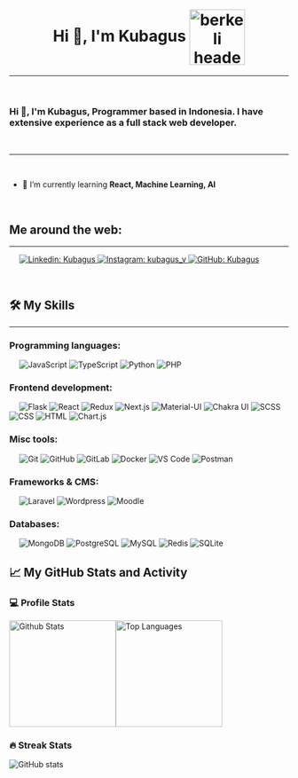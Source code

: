 <h1 align="center">Hi 👋, I'm Kubagus <img src="https://avatars.githubusercontent.com/u/95695083?v=4" align="center" width="100px" alt="berkeli header image"></h1>

-------------------
&emsp;
<h3 align="left">Hi 👋, I'm Kubagus, Programmer based in Indonesia. I have extensive experience as a full stack web developer.</h3>
&emsp;

-------------------
&emsp;

<!-- - 🔭 I’m currently working on [Mentor Bot](https://mentor.love/) for CYF Products. 
- 📚 I'm also doing the [Immersive Engineering Course](https://github.com/CodeYourFuture/immersive-go-course), a program aimed at Programmering designed by CodeYourFuture in partnership with [Slack](https://slack.com/). -->

- 🌱 I’m currently learning **React, Machine Learning, AI**

<!-- - 💬 Ask me about **AWS, Terraform, TypeScript, SQL/NoSQL Databases** -->

&emsp;

## Me around the web:
-------------------


&emsp;
<a href="https://www.linkedin.com/in/Kubagus/">
    ![Linkedin: Kubagus](https://img.shields.io/badge/-Kubagus-blue?style=flat-square&logo=Linkedin)
</a>
<a href="https://www.instagram.com/kubagus_v/">
    ![Instagram: kubagus_v](https://img.shields.io/badge/-kubagus_v-000?&logo=Instagram)
</a>
<a href="https://github.com/Kubagus">
    ![GitHub: Kubagus](https://img.shields.io/github/followers/Kubagus?label=follow&style=social)
</a>

&emsp;

## 🛠️ My Skills
-------------------
### Programming languages:
&emsp;
![JavaScript](https://img.shields.io/badge/-JavaScript-000?&logo=JavaScript)
![TypeScript](https://img.shields.io/badge/-TypeScript-000?&logo=TypeScript&logoColor=007ACC)
![Python](https://img.shields.io/badge/-Python-000?&logo=Python)
![PHP](https://img.shields.io/badge/-PHP-000?&logo=PHP)
### Frontend development:
&emsp;
![Flask](https://img.shields.io/badge/-Flask-000?&logo=Flask)
![React](https://img.shields.io/badge/-React-000?&logo=React)
![Redux](https://img.shields.io/badge/-Redux-000?&logo=Redux)
![Next.js](https://img.shields.io/badge/-Next.js-000?&logo=Next.js)
![Material-UI](https://img.shields.io/badge/-Material--UI-000?&logo=Material-UI)
![Chakra UI](https://img.shields.io/badge/-Chakra%20UI-000?&logo=Chakra-UI)
![SCSS](https://img.shields.io/badge/-SCSS-000?&logo=Sass)
![CSS](https://img.shields.io/badge/-CSS-000?&logo=CSS3)
![HTML](https://img.shields.io/badge/-HTML-000?&logo=HTML5)
![Chart.js](https://img.shields.io/badge/-Chart.js-000?&logo=Chart.js)
### Misc tools:
&emsp;
![Git](https://img.shields.io/badge/-Git-000?&logo=Git)
![GitHub](https://img.shields.io/badge/-GitHub-000?&logo=GitHub)
![GitLab](https://img.shields.io/badge/-GitLab-000?&logo=GitLab)
![Docker](https://img.shields.io/badge/-Docker-000?&logo=Docker)
![VS Code](https://img.shields.io/badge/-VS%20Code-000?&logo=Visual-Studio-Code)
![Postman](https://img.shields.io/badge/-Postman-000?&logo=Postman)

### Frameworks & CMS: 
&emsp;
![Laravel](https://img.shields.io/badge/-Laravel-000?&logo=Laravel)
![Wordpress](https://img.shields.io/badge/-Wordpress-000?&logo=Wordpress)
![Moodle](https://img.shields.io/badge/-Moodle-000?&logo=Moodle)


### Databases:
&emsp;
![MongoDB](https://img.shields.io/badge/-MongoDB-000?&logo=MongoDB)
![PostgreSQL](https://img.shields.io/badge/-PostgreSQL-000?&logo=PostgreSQL)
![MySQL](https://img.shields.io/badge/-MySQL-000?&logo=MySQL)
![Redis](https://img.shields.io/badge/-Redis-000?&logo=Redis)
![SQLite](https://img.shields.io/badge/-SQLite-000?&logo=SQLite)

<!-- ### SRE & DevOps:
&emsp;
![AWS](https://img.shields.io/badge/-AWS-000?&logo=Amazon-AWS)
![Azure](https://img.shields.io/badge/-Azure-000?&logo=Microsoft-Azure)
![Terraform](https://img.shields.io/badge/-Terraform-000?&logo=Terraform)
![Kubernetes](https://img.shields.io/badge/-Kubernetes-000?&logo=Kubernetes)
![Consul](https://img.shields.io/badge/-Consul-000?&logo=Consul)
![Prometheus](https://img.shields.io/badge/-Prometheus-000?&logo=Prometheus)
![Grafana](https://img.shields.io/badge/-Grafana-000?&logo=Grafana)
![Nginx](https://img.shields.io/badge/-Nginx-000?&logo=Nginx)
![Chef](https://img.shields.io/badge/-Chef-000?&logo=Chef)


&emsp; -->

## 📈 My GitHub Stats and Activity

### 💻 Profile Stats

<img alt="Github Stats" src="https://github-readme-stats.vercel.app/api/?username=Kubagus&show_icons=true&include_all_commits=true&count_private=true&theme=react&hide_border=true&bg_color=1F222E&title_color=F85D7F&icon_color=F8D866" height="192px"/><img alt="Top Languages" src="https://github-readme-stats.vercel.app/api/top-langs/?username=Kubagus&langs_count=8&layout=compact&theme=react&hide_border=true&bg_color=1F222E&title_color=F85D7F&icon_color=F8D866" height="192px"/>


### 🔥 Streak Stats

![ GitHub stats](https://github-readme-streak-stats.herokuapp.com/?user=Kubagus&theme=tokyonight)
